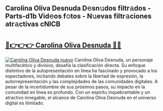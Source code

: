 ## Carolina Oliva Desnuda D𝚎sn𝚞dos filtr𝚊dos - Parts-d1b Vid𝚎os f𝚘tos - N𝚞evas filtr𝚊ciones atr𝚊ctivas cNICB

# <h2><a href="http://mb041m0.tromn.icu/?c=Carolina+Oliva+Desnuda">🔗👉👉👉 Carolina Oliva Desnuda 🔗🔗</a></h2>

[![Carolina Oliva Desnuda nuevo](https://i.imgur.com/pEAQMta.gif)](http://mb041m0.tromn.icu/?c=Carolina+Oliva+Desnuda)
Carolina Oliva Desnuda, un personaje multifacético y divisivo, desafía la clasificación directa. Su enfoque distintivo de la autopresentación en línea ha fascinado y provocado a los espectadores, incitando debates sobre la libertad de expresión, la autorrepresentación y las complejidades de las comunidades digitales. A pesar de la incertidumbre de sus próximos pasos, su impacto en la comunidad en línea es profundo. Con un espíritu inquebrantable y un atractivo innegable, el alcance de Carolina Oliva Desnuda en el universo digital es ilimitado.
